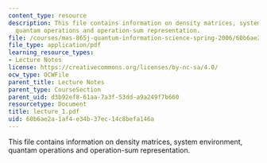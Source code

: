 ```yaml
---
content_type: resource
description: This file contains information on density matrices, system environment,
  quantam operations and operation-sum representation.
file: /courses/mas-865j-quantum-information-science-spring-2006/60b6ae2a1af4e34b37ec14c8befa146a_lecture_1.pdf
file_type: application/pdf
learning_resource_types:
- Lecture Notes
license: https://creativecommons.org/licenses/by-nc-sa/4.0/
ocw_type: OCWFile
parent_title: Lecture Notes
parent_type: CourseSection
parent_uid: d3b92ef8-61aa-7a3f-53dd-a9a249f7b660
resourcetype: Document
title: lecture_1.pdf
uid: 60b6ae2a-1af4-e34b-37ec-14c8befa146a
---
```

This file contains information on density matrices, system environment, quantam operations and operation-sum representation.